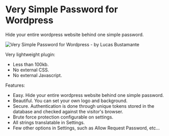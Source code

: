# Very Simple Password for Wordpress

Hide your entire wordpress website behind one simple password.

![Very Simple Password for Wordpress - by Lucas Bustamante](http://i.imgur.com/TXEFJ7e.png)

Very lightweight plugin:
- Less than 100kb.
- No external CSS.
- No external Javascript.

Features:
- Easy. Hide your entire wordpress website behind one simple password.
- Beautiful. You can set your own logo and background.
- Secure. Authentication is done through unique tokens stored in the database and checked against the visitor's browser.
- Brute force protection configurable on settings.
- All strings translatable in Settings.
- Few other options in Settings, such as Allow Request Password, etc...
